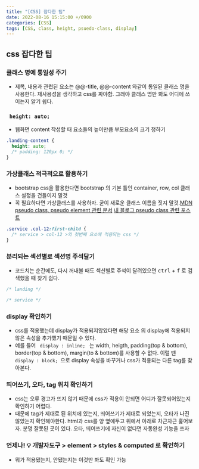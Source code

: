 ```yaml
---
title: "[CSS] 잡다한 팁"
date: 2022-08-16 15:15:00 +/0900
categories: [CSS]
tags: [CSS, class, height, psuedo-class, display]
---
```


## css 잡다한 팁

### 클래스 명에 통일성 주기

- 제목, 내용과 관련된 요소는 @@-title, @@-content 와같이 통일된 클래스 명을 사용한다. 재사용성을 생각하고 css를 짜야함. 그래야 클래스 명만 봐도 어디에 쓰이는지 알기 쉽다.

### <code> height: auto; </code>

- 웹화면 content 작성할 때 요소들의 높이만큼 부모요소의 크기 정하기

```css
.landing-content {
  height: auto;
  /* padding: 120px 0; */
}
```

### 가상클래스 적극적으로 활용하기

- bootstrap css을 활용한다면 bootstrap 의 기본 틀인 container, row, col 클래스 설정을 건들이지 말것
- 꼭 필요하다면 가상클래스를 사용하자. 굳이 새로운 클래스 이름을 짓지 말것.[MDN pseudo class, pseudo element 관련 문서](https://developer.mozilla.org/en-US/docs/Learn/CSS/Building_blocks/Selectors/Pseudo-classes_and_pseudo-elements) [내 블로그 pseudo class 관련 포스트](https://jooheekim0713.github.io/posts/css101_part7/#selector)

```css
.service .col-12:first-child {
  /* service > col-12 >의 첫번째 요소에 적용되는 css */
}
```

### 분리되는 섹션별로 섹션명 주석달기

- 코드치는 순간에도, 다시 꺼내볼 때도 섹션별로 주석이 달려있으면 <kbd>ctrl</kbd> + <kbd>f</kbd> 로 검색했을 때 찾기 쉽다.

```css
/* landing */

/* service */
```

### display 확인하기

- css를 적용했는데 display가 적용되지않았다면 해당 요소 의 display에 적용되지 않은 속성을 추가했기 때문일 수 있다.
- 예를 들어 <code> display : inline; </code> 는 width, heigth, padding(top & bottom), border(top & bottom), margin(to & bottom)를 사용할 수 없다. 이럴 땐 <code> display : block; </code>으로 display 속성을 바꾸거나 css가 적용되는 다른 tag를 찾아본다.

### 띄어쓰기, 오타, tag 위치 확인하기

- css는 오류 경고가 뜨지 않기 때문에 css가 적용이 안되면 어디가 잘못되어있는지 확인하기 어렵다.
- 때문에 tag가 제대로 된 위치에 있는지, 띄어쓰기가 제대로 되었는지, 오타가 나진 않았는지 확인해야한다. html과 css를 양 옆에두고 위에서 아래로 차근차근 훑어보자. 분명 잘못된 곳이 있다. 오타, 띄어쓰기에 자신이 없다면 자동완성 기능을 쓰자

### 언제나! <strong> 💡 개발자도구 > element > styles & computed </strong> 로 확인하기

- 뭐가 적용됐는지, 안됐는지는 이것만 봐도 확인 가능
